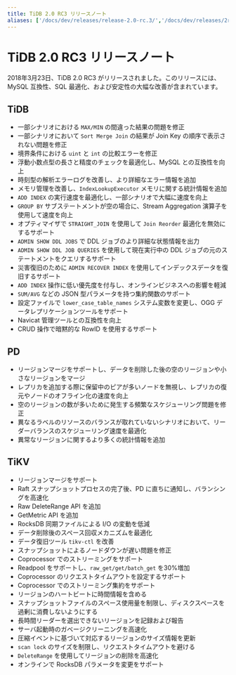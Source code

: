 ```yaml
---
title: TiDB 2.0 RC3 リリースノート
aliases: ['/docs/dev/releases/release-2.0-rc.3/','/docs/dev/releases/2rc3/']
---
```


# TiDB 2.0 RC3 リリースノート

2018年3月23日、TiDB 2.0 RC3 がリリースされました。このリリースには、MySQL 互換性、SQL 最適化、および安定性の大幅な改善が含まれています。

## TiDB

- 一部シナリオにおける `MAX/MIN` の間違った結果の問題を修正
- 一部シナリオにおいて `Sort Merge Join` の結果が Join Key の順序で表示されない問題を修正
- 境界条件における `uint` と `int` の比較エラーを修正
- 浮動小数点型の長さと精度のチェックを最適化し、MySQL との互換性を向上
- 時刻型の解析エラーログを改善し、より詳細なエラー情報を追加
- メモリ管理を改善し、`IndexLookupExecutor` メモリに関する統計情報を追加
- `ADD INDEX` の実行速度を最適化し、一部シナリオで大幅に速度を向上
- `GROUP BY` サブステートメントが空の場合に、Stream Aggregation 演算子を使用して速度を向上
- オプティマイザで `STRAIGHT_JOIN` を使用して `Join Reorder` 最適化を無効にするサポート
- `ADMIN SHOW DDL JOBS` で DDL ジョブのより詳細な状態情報を出力
- `ADMIN SHOW DDL JOB QUERIES` を使用して現在実行中の DDL ジョブの元のステートメントをクエリするサポート
- 災害復旧のために `ADMIN RECOVER INDEX` を使用してインデックスデータを復旧するサポート
- `ADD INDEX` 操作に低い優先度を付与し、オンラインビジネスへの影響を軽減
- `SUM/AVG` などの JSON 型パラメータを持つ集約関数のサポート
- 設定ファイルで `lower_case_table_names` システム変数を変更し、OGG データレプリケーションツールをサポート
- Navicat 管理ツールとの互換性を向上
- CRUD 操作で暗黙的な RowID を使用するサポート

## PD

- リージョンマージをサポートし、データを削除した後の空のリージョンや小さなリージョンをマージ
- レプリカを追加する際に保留中のピアが多いノードを無視し、レプリカの復元やノードのオフライン化の速度を向上
- 空のリージョンの数が多いために発生する頻繁なスケジューリング問題を修正
- 異なるラベルのリソースのバランスが取れていないシナリオにおいて、リーダーバランスのスケジューリング速度を最適化
- 異常なリージョンに関するより多くの統計情報を追加

## TiKV

- リージョンマージをサポート
- Raft スナップショットプロセスの完了後、PD に直ちに通知し、バランシングを高速化
- Raw DeleteRange API を追加
- GetMetric API を追加
- RocksDB 同期ファイルによる I/O の変動を低減
- データ削除後のスペース回収メカニズムを最適化
- データ復旧ツール `tikv-ctl` を改善
- スナップショットによるノードダウンが遅い問題を修正
- Coprocessor でのストリーミングをサポート
- Readpool をサポートし、`raw_get/get/batch_get` を30%増加
- Coprocessor のリクエストタイムアウトを設定するサポート
- Coprocessor でのストリーミング集約をサポート
- リージョンのハートビートに時間情報を含める
- スナップショットファイルのスペース使用量を制限し、ディスクスペースを過剰に消費しないようにする
- 長時間リーダーを選出できないリージョンを記録および報告
- サーバ起動時のガベージクリーニングを高速化
- 圧縮イベントに基づいて対応するリージョンのサイズ情報を更新
- `scan lock` のサイズを制限し、リクエストタイムアウトを避ける
- `DeleteRange` を使用してリージョンの削除を高速化
- オンラインで RocksDB パラメータを変更をサポート